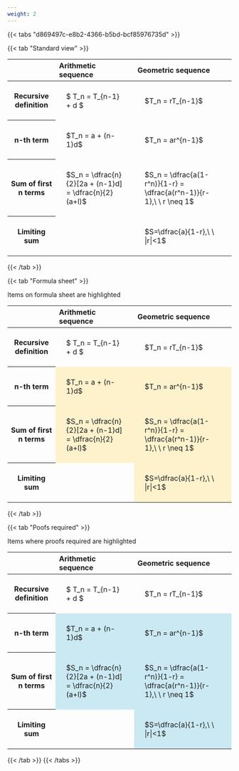 ```yaml
---
weight: 2
---
```


{{< tabs "d869497c-e8b2-4366-b5bd-bcf85976735d" >}}

{{< tab "Standard view" >}}

<style type="text/css">
#T_e13af th.col_heading {
  text-align: left;
  font-size: 1em;
}
#T_e13af td {
  text-align: left;
  font-size: 1em;
  padding: 1.5em;
}
</style>
<table id="T_e13af">
  <thead>
    <tr>
      <th class="blank level0" >&nbsp;</th>
      <th id="T_e13af_level0_col0" class="col_heading level0 col0" >Arithmetic sequence</th>
      <th id="T_e13af_level0_col1" class="col_heading level0 col1" >Geometric sequence</th>
    </tr>
  </thead>
  <tbody>
    <tr>
      <th id="T_e13af_level0_row0" class="row_heading level0 row0" >Recursive definition</th>
      <td id="T_e13af_row0_col0" class="data row0 col0" >$ T_n = T_{n-1} + d $</td>
      <td id="T_e13af_row0_col1" class="data row0 col1" >$T_n = rT_{n-1}$</td>
    </tr>
    <tr>
      <th id="T_e13af_level0_row1" class="row_heading level0 row1" >n-th term</th>
      <td id="T_e13af_row1_col0" class="data row1 col0" >$T_n = a + (n-1)d$</td>
      <td id="T_e13af_row1_col1" class="data row1 col1" >$T_n = ar^{n-1}$</td>
    </tr>
    <tr>
      <th id="T_e13af_level0_row2" class="row_heading level0 row2" >Sum of first n terms</th>
      <td id="T_e13af_row2_col0" class="data row2 col0" >$S_n = \dfrac{n}{2}[2a + (n-1)d] = \dfrac{n}{2}(a+l)$</td>
      <td id="T_e13af_row2_col1" class="data row2 col1" >$S_n = \dfrac{a(1-r^n)}{1-r} = \dfrac{a(r^n-1)}{r-1},\ \  r \neq 1$</td>
    </tr>
    <tr>
      <th id="T_e13af_level0_row3" class="row_heading level0 row3" >Limiting sum</th>
      <td id="T_e13af_row3_col0" class="data row3 col0" ></td>
      <td id="T_e13af_row3_col1" class="data row3 col1" >$S=\dfrac{a}{1-r},\ \ |r|<1$</td>
    </tr>
  </tbody>
</table>
{{< /tab >}}

{{< tab "Formula sheet" >}}

Items on formula sheet are highlighted 
<br>
<style type="text/css">
#T_9dbe8 th.col_heading {
  text-align: left;
  font-size: 1em;
}
#T_9dbe8 td {
  text-align: left;
  font-size: 1em;
  padding: 1.5em;
}
#T_9dbe8_row0_col0, #T_9dbe8_row0_col1, #T_9dbe8_row3_col0 {
  background-color: rgba(0,0,0,0);
}
#T_9dbe8_row1_col0, #T_9dbe8_row1_col1, #T_9dbe8_row2_col0, #T_9dbe8_row2_col1, #T_9dbe8_row3_col1 {
  background-color: rgba(255,194,10, 0.2);
}
</style>
<table id="T_9dbe8">
  <thead>
    <tr>
      <th class="blank level0" >&nbsp;</th>
      <th id="T_9dbe8_level0_col0" class="col_heading level0 col0" >Arithmetic sequence</th>
      <th id="T_9dbe8_level0_col1" class="col_heading level0 col1" >Geometric sequence</th>
    </tr>
  </thead>
  <tbody>
    <tr>
      <th id="T_9dbe8_level0_row0" class="row_heading level0 row0" >Recursive definition</th>
      <td id="T_9dbe8_row0_col0" class="data row0 col0" >$ T_n = T_{n-1} + d $</td>
      <td id="T_9dbe8_row0_col1" class="data row0 col1" >$T_n = rT_{n-1}$</td>
    </tr>
    <tr>
      <th id="T_9dbe8_level0_row1" class="row_heading level0 row1" >n-th term</th>
      <td id="T_9dbe8_row1_col0" class="data row1 col0" >$T_n = a + (n-1)d$</td>
      <td id="T_9dbe8_row1_col1" class="data row1 col1" >$T_n = ar^{n-1}$</td>
    </tr>
    <tr>
      <th id="T_9dbe8_level0_row2" class="row_heading level0 row2" >Sum of first n terms</th>
      <td id="T_9dbe8_row2_col0" class="data row2 col0" >$S_n = \dfrac{n}{2}[2a + (n-1)d] = \dfrac{n}{2}(a+l)$</td>
      <td id="T_9dbe8_row2_col1" class="data row2 col1" >$S_n = \dfrac{a(1-r^n)}{1-r} = \dfrac{a(r^n-1)}{r-1},\ \  r \neq 1$</td>
    </tr>
    <tr>
      <th id="T_9dbe8_level0_row3" class="row_heading level0 row3" >Limiting sum</th>
      <td id="T_9dbe8_row3_col0" class="data row3 col0" ></td>
      <td id="T_9dbe8_row3_col1" class="data row3 col1" >$S=\dfrac{a}{1-r},\ \ |r|<1$</td>
    </tr>
  </tbody>
</table>
{{< /tab >}}

{{< tab "Poofs required" >}}

Items where proofs required are highlighted 
<br>
<style type="text/css">
#T_db332 th.col_heading {
  text-align: left;
  font-size: 1em;
}
#T_db332 td {
  text-align: left;
  font-size: 1em;
  padding: 1.5em;
}
#T_db332_row0_col0, #T_db332_row0_col1, #T_db332_row3_col0 {
  background-color: rgba(0,0,0,0);
}
#T_db332_row1_col0, #T_db332_row1_col1, #T_db332_row2_col0, #T_db332_row2_col1, #T_db332_row3_col1 {
  background-color: rgba(0,150,200, 0.2);
}
</style>
<table id="T_db332">
  <thead>
    <tr>
      <th class="blank level0" >&nbsp;</th>
      <th id="T_db332_level0_col0" class="col_heading level0 col0" >Arithmetic sequence</th>
      <th id="T_db332_level0_col1" class="col_heading level0 col1" >Geometric sequence</th>
    </tr>
  </thead>
  <tbody>
    <tr>
      <th id="T_db332_level0_row0" class="row_heading level0 row0" >Recursive definition</th>
      <td id="T_db332_row0_col0" class="data row0 col0" >$ T_n = T_{n-1} + d $</td>
      <td id="T_db332_row0_col1" class="data row0 col1" >$T_n = rT_{n-1}$</td>
    </tr>
    <tr>
      <th id="T_db332_level0_row1" class="row_heading level0 row1" >n-th term</th>
      <td id="T_db332_row1_col0" class="data row1 col0" >$T_n = a + (n-1)d$</td>
      <td id="T_db332_row1_col1" class="data row1 col1" >$T_n = ar^{n-1}$</td>
    </tr>
    <tr>
      <th id="T_db332_level0_row2" class="row_heading level0 row2" >Sum of first n terms</th>
      <td id="T_db332_row2_col0" class="data row2 col0" >$S_n = \dfrac{n}{2}[2a + (n-1)d] = \dfrac{n}{2}(a+l)$</td>
      <td id="T_db332_row2_col1" class="data row2 col1" >$S_n = \dfrac{a(1-r^n)}{1-r} = \dfrac{a(r^n-1)}{r-1},\ \  r \neq 1$</td>
    </tr>
    <tr>
      <th id="T_db332_level0_row3" class="row_heading level0 row3" >Limiting sum</th>
      <td id="T_db332_row3_col0" class="data row3 col0" ></td>
      <td id="T_db332_row3_col1" class="data row3 col1" >$S=\dfrac{a}{1-r},\ \ |r|<1$</td>
    </tr>
  </tbody>
</table>
{{< /tab >}}
{{< /tabs >}}